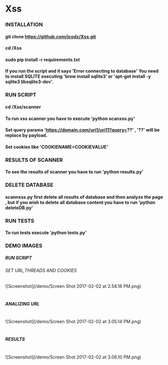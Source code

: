 # Xss

### INSTALLATION

#### git clone https://github.com/jcodz/Xss.git
#### cd /Xss
#### sudo pip install -r requirements.txt

#### If you run the script and it says 'Error connecting to database' You need to install SQLITE executing 'brew install sqlite3' or 'apt-get install -y sqlite3 libsqlite3-dev'. 

### RUN SCRIPT  

#### cd /Xss/scanner

#### To run xss scanner you have to execute 'python scanxss.py'

#### Set query params 'https://domain.com/uri1/uri11?query=??' , '??' will be replace by payload.

#### Set cookies like 'COOKIENAME=COOKIEVALUE'

### RESULTS OF SCANNER

#### To see the results of scanner you have to run 'python results.py'

### DELETE DATABASE 

#### scannxss.py first delete all results of database and then analyze the page , but if you wish to delete all database content you have to run 'python deleteDB.py'

### RUN TESTS

#### To run tests execute 'python tests.py'

### DEMO IMAGES

##### RUN SCRIPT

###### SET URL,THREADS AND COOKIES

![Screenshot](/demo/Screen Shot 2017-02-02 at 2.58.18 PM.png)
#
##### ANALIZING URL 
#
![Screenshot](/demo/Screen Shot 2017-02-02 at 3.05.14 PM.png)
#
##### RESULTS
#
![Screenshot](/demo/Screen Shot 2017-02-02 at 3.06.10 PM.png)


